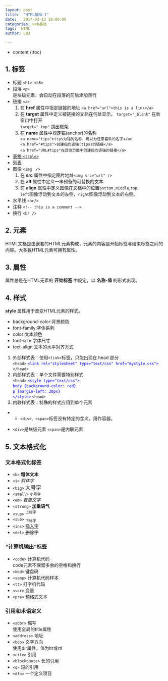 ```yaml
---
layout: post
title:  "HTML基础-1"
date:   2017-03-13 18:00:00
categories: web基础
tags:  HTML
author: LWJ

---
```


* content
{:toc}

## 1. 标签

+ 标题 `<h1>-<h6>`  
+ 段落 `<p>`  
  是块级元素，会自动在段落的前后添加空行
+ 链接 `<a>`
  1. 在 **href** 属性中指定链接的地址  `<a href="url">this is a link</a>`  
  2. 在 **target** 属性中定义被链接的文档在何处显示。
  `target="_blank"` 在新窗口中打开  
  `target="_top"` 跳出框架
  3. 在 **name** 属性中规定锚(anchor)的名称  
  `<a name="tips">tips为锚的名称，可以为任意喜欢的名字</a>`  
  `<a href="#tips">创建指向该锚(tips)的链接</a>`  
  `<a href="URL#tips"在其他页面中创建指向该锚的链接</a>`     　　
+ <a href="http://w3school.com.cn/html/html_tables.asp">表格 `<table>` </a>  
+ <a href="http://w3school.com.cn/html/html_lists.asp">列表</a>
　
+ 图像 `<img　/>`  
  1. 在 **src** 属性中指定图片地址`<img src="url" />`  
  2. 在 **alt** 属性中定义一串预备的可替换的文本  
  3. 在 **align** 属性中定义图像在文档中的位置`bottom` ,`middle`,`top`.  
  `left`图像浮动到文本的左侧，`right`图像浮动到文本的右侧。
+ 水平线 `<hr/>`  
+ 注释 `<!-- this is a comment -->`  
+ 换行 `<br />`


## 2. 元素

  HTML文档是由嵌套的HTML元素构成，元素的内容是开始标签与结束标签之间的内容。大多数HTML元素可拥有属性。

## 3. 属性

  属性总是在HTML元素的 **开始标签** 中规定，以 **名称-值** 的形式出现。

## 4. 样式

**style** 属性用于改变HTML元素的样式。  

+ background-color:背景颜色  
+ font-family:字体系列  
+ color:文本颜色  
+ font-size:字体尺寸  
+ text-align:文本的水平对齐方式  

 1. 外部样式表：使用`<link>`标签，只能出现在 head 部分  
  `<head>`<span style="color: blue">
  `<link rel="stylesheet" type="text/css" href="mystyle.css">`</span>
  `</head>`   
 2. 内部样式表：单个文件需要特别样式   
  `<head>`<span style="color: blue">
  `<style type="text/css">`   
  `body {background-color: red}`   
  `p {margin-left: 20px}`   
  `</style>`</span>
  `<head>`  
 3. 内联样式表：特殊的样式应用到单个元素  
+ -  `<div>、<span>`标签没有特定的含义，用作容器。
 - `<div>`是块级元素  `<span>`是内联元素
	
## 5. 文本格式化

### 文本格式化标签  

+ `<b>` <b> 粗体文本</b>  
+ `<i>` <i> 斜体字</i>  
+ `<big>` <big> 大号字</big>  
+ `<small>` <small> 小号字</small>  
+ `<em>` <em> 着重文字</em>  
+ `<strong>`<strong> 加重语气</strong>  
+ `<sup>` <sup> 上标字</sup>  
+ `<sub>` <sub> 下标字</sub>  
+ `<ins>` <ins> 插入字</ins>  
+ `<del>` <del> 删除字</del>  

### “计算机输出”标签  

+ `<code>` 计算机代码  
  code元素不保留多余的空格和换行
+ `<kbd>` 键盘码  
+ `<samp>` 计算机代码样本  
+ `<tt>` 打字机代码  
+ `<var>` 变量  
+ `<pre>` 预格式文本 

### 引用和术语定义  

+ `<abbr>` 缩写  
  使用全局的title属性
+ `<address>` 地址  
+ `<bdo>` 文字方向  
  使用dir属性，值为ltr或rtl  
+ `<cite>`  引用
+ `<blockquote>` 长的引用  
+ `<q>` 短的引用  
+ `<dfn>` 一个定义项目  

